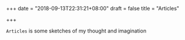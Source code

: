 +++
date = "2018-09-13T22:31:21+08:00"
draft = false
title = "Articles"

+++

`Articles` is some sketches of my thought and imagination